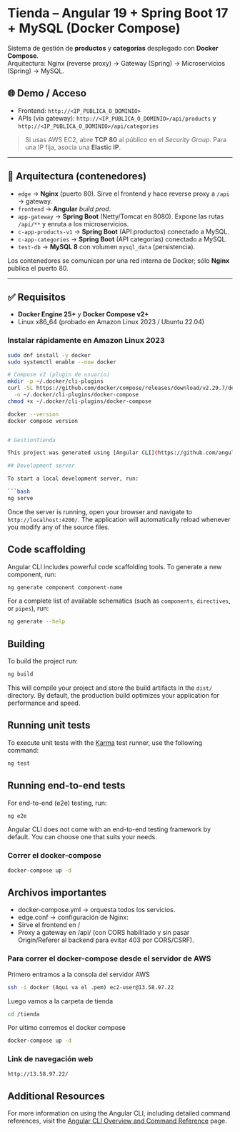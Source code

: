 # Tienda – Angular 19 + Spring Boot 17 + MySQL (Docker Compose)

Sistema de gestión de **productos** y **categorías** desplegado con **Docker Compose**.  
Arquitectura: Nginx (reverse proxy) → Gateway (Spring) → Microservicios (Spring) → MySQL.

## 🌐 Demo / Acceso
- Frontend: `http://<IP_PUBLICA_O_DOMINIO>`
- APIs (vía gateway): `http://<IP_PUBLICA_O_DOMINIO>/api/products` y `http://<IP_PUBLICA_O_DOMINIO>/api/categories`

> Si usas AWS EC2, abre **TCP 80** al público en el *Security Group*. Para una IP fija, asocia una **Elastic IP**.

---

## 🧱 Arquitectura (contenedores)

- `edge` → **Nginx** (puerto 80). Sirve el frontend y hace reverse proxy a `/api` → gateway.
- `frontend` → **Angular** *build prod*.
- `app-gateway` → **Spring Boot** (Netty/Tomcat en 8080). Expone las rutas `/api/**` y enruta a los microservicios.
- `c-app-products-v1` → **Spring Boot** (API productos) conectado a MySQL.
- `c-app-categories` → **Spring Boot** (API categorías) conectado a MySQL.
- `test-db` → **MySQL 8** con volumen `mysql_data` (persistencia).

Los contenedores se comunican por una red interna de Docker; sólo **Nginx** publica el puerto 80.

---

## ✅ Requisitos
- **Docker Engine 25+** y **Docker Compose v2+**
- Linux x86_64 (probado en Amazon Linux 2023 / Ubuntu 22.04)

### Instalar rápidamente en Amazon Linux 2023
```bash
sudo dnf install -y docker
sudo systemctl enable --now docker

# Compose v2 (plugin de usuario)
mkdir -p ~/.docker/cli-plugins
curl -SL https://github.com/docker/compose/releases/download/v2.29.7/docker-compose-linux-x86_64 \
  -o ~/.docker/cli-plugins/docker-compose
chmod +x ~/.docker/cli-plugins/docker-compose

docker --version
docker compose version


# GestionTienda

This project was generated using [Angular CLI](https://github.com/angular/angular-cli) version 19.2.15.

## Development server

To start a local development server, run:

```bash
ng serve
```

Once the server is running, open your browser and navigate to `http://localhost:4200/`. The application will automatically reload whenever you modify any of the source files.

## Code scaffolding

Angular CLI includes powerful code scaffolding tools. To generate a new component, run:

```bash
ng generate component component-name
```

For a complete list of available schematics (such as `components`, `directives`, or `pipes`), run:

```bash
ng generate --help
```

## Building

To build the project run:

```bash
ng build
```

This will compile your project and store the build artifacts in the `dist/` directory. By default, the production build optimizes your application for performance and speed.

## Running unit tests

To execute unit tests with the [Karma](https://karma-runner.github.io) test runner, use the following command:

```bash
ng test
```

## Running end-to-end tests

For end-to-end (e2e) testing, run:

```bash
ng e2e
```

Angular CLI does not come with an end-to-end testing framework by default. You can choose one that suits your needs.

### Correr el docker-compose
```bash
docker-compose up -d
```
## Archivos importantes
- docker-compose.yml → orquesta todos los servicios.
- edge.conf → configuración de Nginx:
- Sirve el frontend en /
- Proxy a gateway en /api/ (con CORS habilitado y sin pasar Origin/Referer al backend para evitar 403 por CORS/CSRF).

### Para correr el docker-compose desde el servidor de AWS
Primero entramos a la consola del servidor AWS
```bash
ssh -i docker (Aqui va el .pem) ec2-user@13.58.97.22
```
Luego vamos a la carpeta de tienda
```bash
cd /tienda
```
Por ultimo corremos el docker compose
```bash
docker-compose up -d
```
### Link de navegación web

```bash
http://13.58.97.22/
```


## Additional Resources

For more information on using the Angular CLI, including detailed command references, visit the [Angular CLI Overview and Command Reference](https://angular.dev/tools/cli) page.
